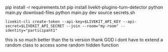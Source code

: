 pip install -r requirements.txt
pip install livekit-plugins-turn-detector
python main.py download-files
python main.py dev
source secrets.sh

```
livekit-cli create-token --api-key=$LIVEKIT_API_KEY --api-secret=$LIVEKIT_API_SECRET --join --room="my-room" --identity="participant1"
```


this is so much better than the ts version thank GOD i dont have to extend a random class
to access some random hidden function   